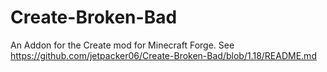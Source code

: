 # Create-Broken-Bad
An Addon for the Create mod for Minecraft Forge.
See https://github.com/jetpacker06/Create-Broken-Bad/blob/1.18/README.md

